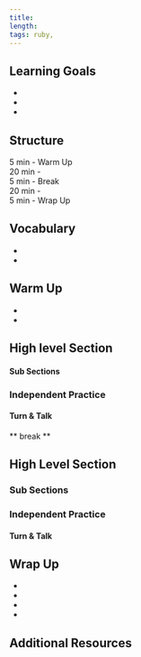 ```yaml
---
title: 
length: 
tags: ruby, 
---  
```



## Learning Goals  
*   
*  
* 

## Structure  
5 min - Warm Up  
20 min -   
5 min - Break  
20 min -  
5 min - Wrap Up

## Vocabulary  
* 
*  

## Warm Up  
*   
*  

## High level Section
#### Sub Sections  

### Independent Practice  

#### Turn & Talk  
  

** break **

## High Level Section 
### Sub Sections

### Independent Practice

#### Turn & Talk  


## Wrap Up  
* 
* 
* 
* 


## Additional Resources
